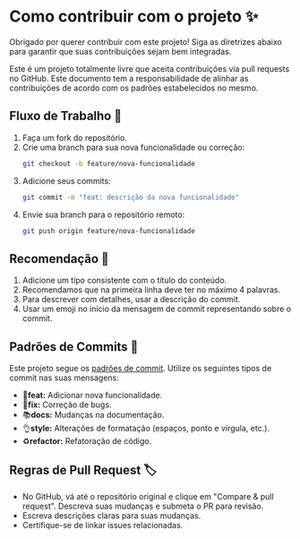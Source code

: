 # Como contribuir com o projeto ✨
Obrigado por querer contribuir com este projeto! Siga as diretrizes abaixo para garantir que suas contribuições sejam bem integradas.

Este é um projeto totalmente livre que aceita contribuições via pull requests no GitHub. Este documento tem a responsabilidade de alinhar as contribuições de acordo com os padrões estabelecidos no mesmo.

## Fluxo de Trabalho 💫

1. Faça um fork do repositório.
2. Crie uma branch para sua nova funcionalidade ou correção:
    ```bash
    git checkout -b feature/nova-funcionalidade
    ```
3. Adicione seus commits:
    ```bash
    git commit -m "feat: descrição da nova funcionalidade"
    ```
4. Envie sua branch para o repositório remoto:
    ```bash
    git push origin feature/nova-funcionalidade
    ```
## Recomendação 🎉
1. Adicione um tipo consistente com o título do conteúdo.
2. Recomendamos que na primeira linha deve ter no máximo 4 palavras.
3. Para descrever com detalhes, usar a descrição do commit.
4. Usar um emoji no início da mensagem de commit representando sobre o commit.

## Padrões de Commits 📜
Este projeto segue os [padrões de commit](https://github.com/iuricode/padroes-de-commits/tree/main). Utilize os seguintes tipos de commit nas suas mensagens:

- 💄**feat:** Adicionar nova funcionalidade.
- 🐛**fix:** Correção de bugs.
- 📚**docs:** Mudanças na documentação.
- 👌**style:** Alterações de formatação (espaços, ponto e vírgula, etc.).
- ♻️**refactor:** Refatoração de código.

## Regras de Pull Request 🏷️
- No GitHub, vá até o repositório original e clique em "Compare & pull request". Descreva suas mudanças e submeta o PR para revisão.
- Escreva descrições claras para suas mudanças.
- Certifique-se de linkar issues relacionadas.
